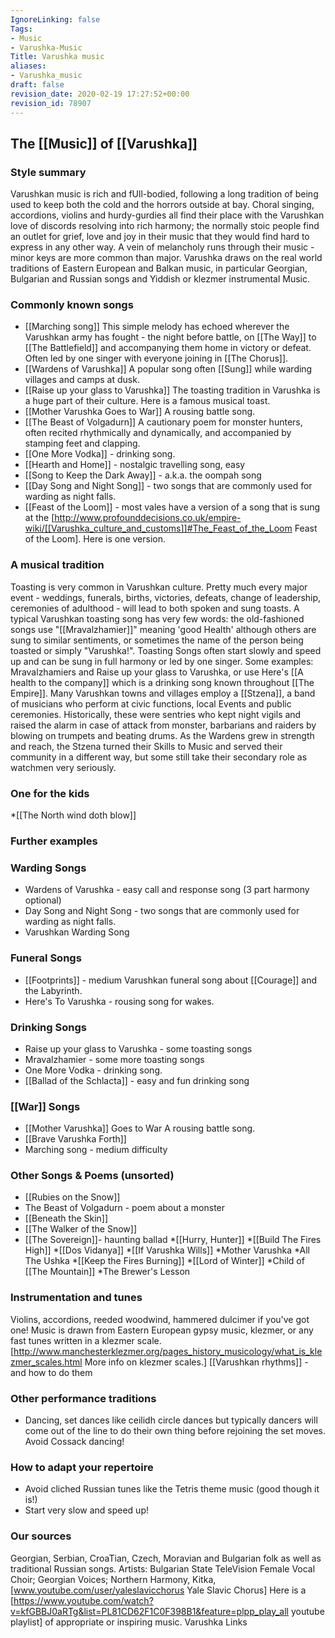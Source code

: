 ```yaml
---
IgnoreLinking: false
Tags:
- Music
- Varushka-Music
Title: Varushka music
aliases:
- Varushka_music
draft: false
revision_date: 2020-02-19 17:27:52+00:00
revision_id: 78907
---
```


## The [[Music]] of [[Varushka]]
### Style summary
Varushkan music is rich and fUll-bodied, following a long tradition of being used to keep both the cold and the horrors outside at bay. Choral singing, accordions, violins and hurdy-gurdies all find their place with the Varushkan love of discords resolving into rich harmony; the normally stoic people find an outlet for grief, love and joy in their music that they would find hard to express in any other way. A vein of melancholy runs through their music - minor keys are more common than major.
Varushka draws on the real world traditions of Eastern European and Balkan music, in particular Georgian, Bulgarian and Russian songs and Yiddish or klezmer instrumental Music.
### Commonly known songs
* [[Marching song]] This simple melody has echoed wherever the Varushkan army has fought - the night before battle, on [[The Way]] to [[The Battlefield]] and accompanying them home in victory or defeat. Often led by one singer with everyone joining in [[The Chorus]].
* [[Wardens of Varushka]] A popular song often [[Sung]] while warding villages and camps at dusk.
* [[Raise up your glass to Varushka]] The toasting tradition in Varushka is a huge part of their culture. Here is a famous musical toast.
* [[Mother Varushka Goes to War]] A rousing battle song.
* [[The Beast of Volgadurn]] A cautionary poem for monster hunters, often recited rhythmically and dynamically, and accompanied by stamping feet and clapping.
* [[One More Vodka]] - drinking song.
* [[Hearth and Home]] - nostalgic travelling song, easy
* [[Song to Keep the Dark Away]] - a.k.a. the oompah song
* [[Day Song and Night Song]] - two songs that are commonly used for warding as night falls.
* [[Feast of the Loom]] - most vales have a version of a song that is sung at the [http://www.profounddecisions.co.uk/empire-wiki/[[Varushka_culture_and_customs]]#The_Feast_of_the_Loom Feast of the Loom]. Here is one version.
### A musical tradition
Toasting is very common in Varushkan culture. Pretty much every major event - weddings, funerals, births, victories, defeats, change of leadership, ceremonies of adulthood - will lead to both spoken and sung toasts. A typical Varushkan toasting song has very few words: the old-fashioned songs use "[[Mravalzhamier]]" meaning 'good Health' although others are sung to similar sentiments, or sometimes the name of the person being toasted or simply "Varushka!". Toasting Songs often start slowly and speed up and can be sung in full harmony or led by one singer. Some examples: Mravalzhamiers and Raise up your glass to Varushka, or use Here's [[A health to the company]] which is a drinking song known throughout [[The Empire]].
Many Varushkan towns and villages employ a [[Stzena]], a band of musicians who perform at civic functions, local Events and public ceremonies. Historically, these were sentries who kept night vigils and raised the alarm in case of attack from monster, barbarians and raiders by blowing on trumpets and beating drums. As the Wardens grew in strength and reach, the Stzena turned their Skills to Music and served their community in a different way, but some still take their secondary role as watchmen very seriously.
### One for the kids
*[[The North wind doth blow]]
### Further examples
### Warding Songs
* Wardens of Varushka - easy call and response song (3 part harmony optional)
* Day Song and Night Song - two songs that are commonly used for warding as night falls.
* Varushkan Warding Song
### Funeral Songs
* [[Footprints]] - medium Varushkan funeral song about [[Courage]] and the Labyrinth.
* Here's To Varushka - rousing song for wakes.
### Drinking Songs
* Raise up your glass to Varushka - some toasting songs
* Mravalzhamier - some more toasting songs
* One More Vodka - drinking song.
* [[Ballad of the Schlacta]] - easy and fun drinking song
### [[War]] Songs
* [[Mother Varushka]] Goes to War A rousing battle song.
* [[Brave Varushka Forth]]
* Marching song - medium difficulty
### Other Songs & Poems (unsorted)
* [[Rubies on the Snow]]
* The Beast of Volgadurn - poem about a monster
* [[Beneath the Skin]]
* [[The Walker of the Snow]]
* [[The Sovereign]]- haunting ballad
*[[Hurry, Hunter]]
*[[Build The Fires High]]
*[[Dos Vidanya]]
*[[If Varushka Wills]]
*Mother Varushka
*All The  Ushka
*[[Keep the Fires Burning]]
*[[Lord of Winter]]
*Child of [[The Mountain]]
*The Brewer's Lesson
### Instrumentation and tunes
Violins, accordions, reeded woodwind, hammered dulcimer if you've got one! Music is drawn from Eastern European gypsy music, klezmer, or any fast tunes written in a klezmer scale. [http://www.manchesterklezmer.org/pages_history_musicology/what_is_klezmer_scales.html More info on klezmer scales.]
[[Varushkan rhythms]] - and how to do them
### Other performance traditions
* Dancing, set dances like ceilidh circle dances but typically dancers will come out of the line to do their own thing before rejoining the set moves. Avoid Cossack dancing!
### How to adapt your repertoire
* Avoid cliched Russian tunes like the Tetris theme music (good though it is!)
* Start very slow and speed up!
### Our sources
Georgian, Serbian, CroaTian, Czech, Moravian and Bulgarian folk as well as traditional Russian songs. Artists: Bulgarian State TeleVision Female Vocal Choir; Georgian Voices; Northern Harmony, Kitka, [www.youtube.com/user/yaleslavicchorus Yale Slavic Chorus]
Here is a [https://www.youtube.com/watch?v=kfGBBJ0aRTg&list=PL81CD62F1C0F398B1&feature=plpp_play_all youtube playlist] of appropriate or inspiring music.
Varushka Links
